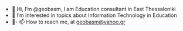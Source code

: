 - 👋 Hi, I’m @geobasm, I am Education consultant in East Thessaloniki
- 👀 I’m interested in topics about Information Technology in Education
- 🌱- 📫 How to reach me, at geobasm@yahoo.gr

<!---
geobasm/geobasm is a ✨ special ✨ repository because its `README.md` (this file) appears on your GitHub profile.
You can click the Preview link to take a look at your changes.
--->
